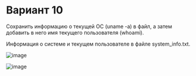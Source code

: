 # Вариант 10
Сохранить информацию о текущей ОС (uname -a) в файл, а затем добавить в него имя текущего пользователя (whoami).

Информация о системе и текущем пользователе в файле system_info.txt.

![image](https://github.com/user-attachments/assets/1defde9a-d377-4308-90f0-1ad23afe132f)

![image](https://github.com/user-attachments/assets/f66cee87-9227-4775-9bb9-f078d0bb3ce9)


